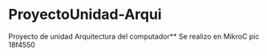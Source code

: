 # ProyectoUnidad-Arqui
Proyecto de unidad Arquitectura del computador** Se realizo en MikroC pic 18f4550

